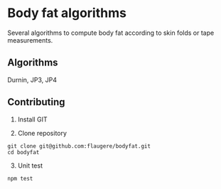 # Body fat algorithms

Several algorithms to compute body fat according to skin folds or tape measurements.

## Algorithms

Durnin, JP3, JP4

## Contributing

1) Install GIT 

2) Clone repository

```
git clone git@github.com:flaugere/bodyfat.git
cd bodyfat
```

3) Unit test

```
npm test
```
